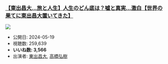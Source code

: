 ### [【東出昌大…旅と人生】人生のどん底は？嘘と真実…激白【世界の果てに東出昌大置いてきた】](https://www.youtube.com/watch?v=yYiLHi8syJU)
[![](https://img.youtube.com/vi/yYiLHi8syJU/sddefault.jpg)](https://www.youtube.com/watch?v=yYiLHi8syJU)
-   公開日: 2024-05-19
-   視聴数: 259,639
-   **いいね数: 3,566**
-   出演者: [東出昌大](/rehacq_fan/people/東出昌大 "wikilink"), [高橋弘樹](/rehacq_fan/people/高橋弘樹 "wikilink")
